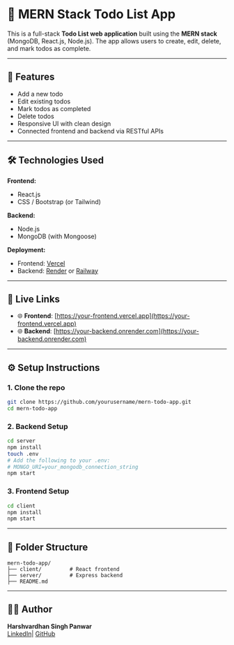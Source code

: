# 📝 MERN Stack Todo List App

This is a full-stack **Todo List web application** built using the **MERN stack** (MongoDB, React.js, Node.js). The app allows users to create, edit, delete, and mark todos as complete.

---

## 🚀 Features

- Add a new todo
- Edit existing todos
- Mark todos as completed
- Delete todos
- Responsive UI with clean design
- Connected frontend and backend via RESTful APIs

---

## 🛠 Technologies Used

**Frontend:**
- React.js
- CSS / Bootstrap (or Tailwind)

**Backend:**
- Node.js
- MongoDB (with Mongoose)

**Deployment:**
- Frontend: [Vercel](https://vercel.com)
- Backend: [Render](https://render.com) or [Railway](https://railway.app)

---

## 🔗 Live Links

- 🌐 **Frontend**: [https://your-frontend.vercel.app](https://your-frontend.vercel.app)
- 🌐 **Backend**: [https://your-backend.onrender.com](https://your-backend.onrender.com)

---

## ⚙️ Setup Instructions

### 1. Clone the repo
```bash
git clone https://github.com/yourusername/mern-todo-app.git
cd mern-todo-app
```

### 2. Backend Setup
```bash
cd server
npm install
touch .env
# Add the following to your .env:
# MONGO_URI=your_mongodb_connection_string
npm start
```

### 3. Frontend Setup
```bash
cd client
npm install
npm start
```

---

## 📂 Folder Structure

```
mern-todo-app/
├── client/         # React frontend
├── server/         # Express backend
├── README.md
```

---


## 👨‍💻 Author

**Harshvardhan Singh Panwar**  
[LinkedIn](https://www.linkedin.com/in/panwarharsh05/)| [GitHub](https://github.com/harshpanwar05)
